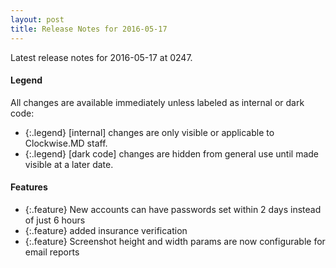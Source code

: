 ```yaml
---
layout: post
title: Release Notes for 2016-05-17
---
```


Latest release notes for 2016-05-17 at 0247.

<div class='legend' markdown='1'>

#### Legend

All changes are available immediately unless labeled as internal or dark code:

- {:.legend} [internal] changes are only visible or applicable to Clockwise.MD staff.
- {:.legend} [dark code] changes are hidden from general use until made visible at a later date.

</div>

<div class='features' markdown='1'>

#### Features

- {:.feature} New accounts can have passwords set within 2 days instead of just 6 hours
- {:.feature} added insurance verification
- {:.feature} Screenshot height and width params are now configurable for email reports

</div>

